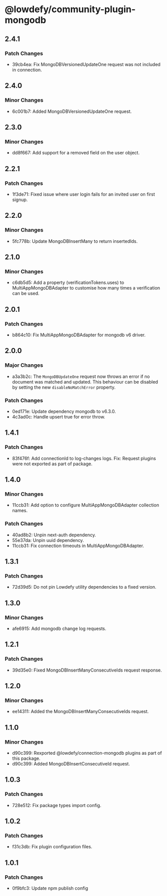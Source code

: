 # @lowdefy/community-plugin-mongodb

## 2.4.1

### Patch Changes

- 39cb4ea: Fix MongoDBVersionedUpdateOne request was not included in connection.

## 2.4.0

### Minor Changes

- 6c001b7: Added MongoDBVersionedUpdateOne request.

## 2.3.0

### Minor Changes

- dd8f667: Add support for a removed field on the user object.

## 2.2.1

### Patch Changes

- 1f3de71: Fixed issue where user login fails for an invited user on first signup.

## 2.2.0

### Minor Changes

- 5fc778b: Update MongoDBInsertMany to return insertedIds.

## 2.1.0

### Minor Changes

- c6db5d5: Add a property (verificationTokens.uses) to MultiAppMongoDBAdapter to customise how many times a verification can be used.

## 2.0.1

### Patch Changes

- b864c10: Fix MultiAppMongoDBAdapter for mongodb v6 driver.

## 2.0.0

### Major Changes

- a3a3b2c: The `MongoDBUpdateOne` request now throws an error if no document was matched and updated. This behaviour can be disabled by setting the new `disableNoMatchError` property.

### Patch Changes

- 0ed171e: Update dependency mongodb to v6.3.0.
- 4c3ad0c: Handle upsert true for error throw.

## 1.4.1

### Patch Changes

- 83f476f: Add connectionId to log-changes logs.
  Fix: Request plugins were not exported as part of package.

## 1.4.0

### Minor Changes

- 11ccb31: Add option to configure MultiAppMongoDBAdapter collection names.

### Patch Changes

- 40ad8b2: Unpin next-auth dependency.
- 55e37da: Unpin uuid dependency.
- 11ccb31: Fix connection timeouts in MultiAppMongoDBAdapter.

## 1.3.1

### Patch Changes

- 72d39d5: Do not pin Lowdefy utility dependencies to a fixed version.

## 1.3.0

### Minor Changes

- afe6915: Add mongodb change log requests.

## 1.2.1

### Patch Changes

- 39d35e0: Fixed MongoDBInsertManyConsecutiveIds request response.

## 1.2.0

### Minor Changes

- ee14311: Added the MongoDBInsertManyConsecutiveIds request.

## 1.1.0

### Minor Changes

- d90c399: Rexported @lowdefy/connection-mongodb plugins as part of this package.
- d90c399: Added MongoDBInsertConsecutiveId request.

## 1.0.3

### Patch Changes

- 728e512: Fix package types import config.

## 1.0.2

### Patch Changes

- f31c3db: Fix plugin configuration files.

## 1.0.1

### Patch Changes

- 0f9bfc3: Update npm publish config
